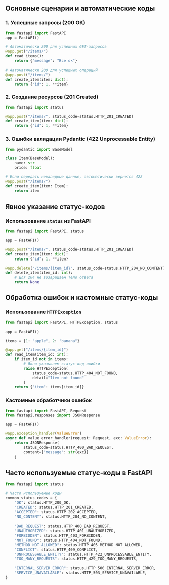 ## Основные сценарии и автоматические коды

### 1. **Успешные запросы (200 OK)**
```python
from fastapi import FastAPI
app = FastAPI()

# Автоматически 200 для успешных GET-запросов
@app.get("/items/")
def read_items():
    return {"message": "Все ок"}

# Автоматически 200 для успешных операций
@app.post("/items/")
def create_item(item: dict):
    return {"id": 1, **item}
```
### 2. **Создание ресурсов (201 Created)**
```python
from fastapi import status

@app.post("/items/", status_code=status.HTTP_201_CREATED)
def create_item(item: dict):
    return {"id": 1, **item}
```
### 3. **Ошибки валидации Pydantic (422 Unprocessable Entity)**
```python
from pydantic import BaseModel

class Item(BaseModel):
    name: str
    price: float

# Если передать невалидные данные, автоматически вернется 422
@app.post("/items/")
def create_item(item: Item):
    return item
```
## Явное указание статус-кодов

### Использование `status` из FastAPI
```python
from fastapi import FastAPI, status

app = FastAPI()

@app.post("/items/", status_code=status.HTTP_201_CREATED)
def create_item(item: dict):
    return {"id": 1, **item}

@app.delete("/items/{item_id}", status_code=status.HTTP_204_NO_CONTENT)
def delete_item(item_id: int):
    # Для 204 не возвращаем тело ответа
    return None
```
## Обработка ошибок и кастомные статус-коды

### Использование `HTTPException`
```python
from fastapi import FastAPI, HTTPException, status

app = FastAPI()

items = {1: "apple", 2: "banana"}

@app.get("/items/{item_id}")
def read_item(item_id: int):
    if item_id not in items:
        # Явно указываем статус-код ошибки
        raise HTTPException(
            status_code=status.HTTP_404_NOT_FOUND,
            detail="Item not found"
        )
    return {"item": items[item_id]}
```
### Кастомные обработчики ошибок
```python
from fastapi import FastAPI, Request
from fastapi.responses import JSONResponse

app = FastAPI()

@app.exception_handler(ValueError)
async def value_error_handler(request: Request, exc: ValueError):
    return JSONResponse(
        status_code=status.HTTP_400_BAD_REQUEST,
        content={"message": str(exc)}
    )
```
## Часто используемые статус-коды в FastAPI
```python
from fastapi import status

# Часто используемые коды
common_status_codes = {
    "OK": status.HTTP_200_OK,
    "CREATED": status.HTTP_201_CREATED,
    "ACCEPTED": status.HTTP_202_ACCEPTED,
    "NO_CONTENT": status.HTTP_204_NO_CONTENT,
    
    "BAD_REQUEST": status.HTTP_400_BAD_REQUEST,
    "UNAUTHORIZED": status.HTTP_401_UNAUTHORIZED,
    "FORBIDDEN": status.HTTP_403_FORBIDDEN,
    "NOT_FOUND": status.HTTP_404_NOT_FOUND,
    "METHOD_NOT_ALLOWED": status.HTTP_405_METHOD_NOT_ALLOWED,
    "CONFLICT": status.HTTP_409_CONFLICT,
    "UNPROCESSABLE_ENTITY": status.HTTP_422_UNPROCESSABLE_ENTITY,
    "TOO_MANY_REQUESTS": status.HTTP_429_TOO_MANY_REQUESTS,
    
    "INTERNAL_SERVER_ERROR": status.HTTP_500_INTERNAL_SERVER_ERROR,
    "SERVICE_UNAVAILABLE": status.HTTP_503_SERVICE_UNAVAILABLE,
}
```
